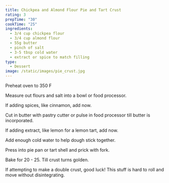 ```yaml
---
title: Chickpea and Almond Flour Pie and Tart Crust
rating: 3
prepTime: "30"
cookTime: "25"
ingredients:
  - 3/4 cup chickpea flour
  - 3/4 cup almond flour
  - 55g butter
  - pinch of salt
  - 3-5 tbsp cold water
  - extract or spice to match filling
type:
  - Dessert
image: /static/images/pie_crust.jpg
---
```

Preheat oven to 350 F

Measure out flours and salt into a bowl or food processor.

If adding spices, like cinnamon, add now.

Cut in butter with pastry cutter or pulse in food processor till butter is incorporated.

If adding extract, like lemon for a lemon tart, add now.

Add enough cold water to help dough stick together.

Press into pie pan or tart shell and prick with fork.

Bake for 20 - 25. Till crust turns golden.

If attempting to make a double crust, good luck! This stuff is hard to roll and move without disintegrating.